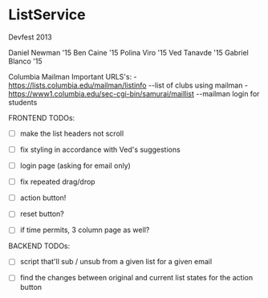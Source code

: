 ListService
===========

Devfest 2013

Daniel Newman '15
Ben Caine '15
Polina Viro '15
Ved Tanavde '15
Gabriel Blanco '15

Columbia Mailman Important URLS's:
-https://lists.columbia.edu/mailman/listinfo
--list of clubs using mailman
-https://www1.columbia.edu/sec-cgi-bin/samurai/maillist
--mailman login for students

FRONTEND TODOs:

- [ ] make the list headers not scroll

- [ ] fix styling in accordance with Ved's suggestions

- [ ] login page (asking for email only)

- [ ] fix repeated drag/drop

- [ ] action button!

- [ ] reset button?

- [ ] if time permits, 3 column page as well?

BACKEND TODOs:

- [ ] script that'll sub / unsub from a given list for a given email

- [ ] find the changes between original and current list states for the action button